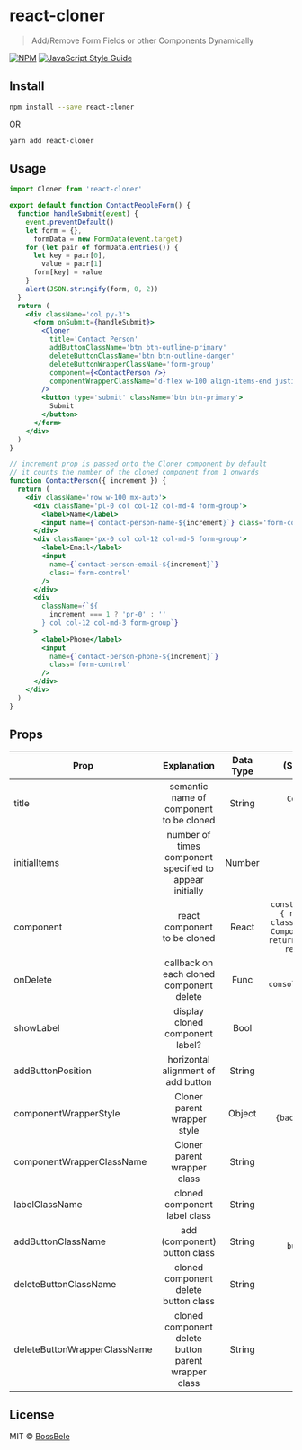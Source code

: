 # react-cloner

> Add/Remove Form Fields or other Components Dynamically

[![NPM](https://img.shields.io/npm/v/react-cloner.svg)](https://www.npmjs.com/package/react-cloner) [![JavaScript Style Guide](https://img.shields.io/badge/code_style-standard-brightgreen.svg)](https://standardjs.com)

## Install

```bash
npm install --save react-cloner
```

OR

```bash
yarn add react-cloner
```

## Usage

```jsx
import Cloner from 'react-cloner'

export default function ContactPeopleForm() {
  function handleSubmit(event) {
    event.preventDefault()
    let form = {},
      formData = new FormData(event.target)
    for (let pair of formData.entries()) {
      let key = pair[0],
        value = pair[1]
      form[key] = value
    }
    alert(JSON.stringify(form, 0, 2))
  }
  return (
    <div className='col py-3'>
      <form onSubmit={handleSubmit}>
        <Cloner
          title='Contact Person'
          addButtonClassName='btn btn-outline-primary'
          deleteButtonClassName='btn btn-outline-danger'
          deleteButtonWrapperClassName='form-group'
          component={<ContactPerson />}
          componentWrapperClassName='d-flex w-100 align-items-end justify-content-between mb-3'
        />
        <button type='submit' className='btn btn-primary'>
          Submit
        </button>
      </form>
    </div>
  )
}

// increment prop is passed onto the Cloner component by default
// it counts the number of the cloned component from 1 onwards
function ContactPerson({ increment }) {
  return (
    <div className='row w-100 mx-auto'>
      <div className='pl-0 col col-12 col-md-4 form-group'>
        <label>Name</label>
        <input name={`contact-person-name-${increment}`} class='form-control' />
      </div>
      <div className='px-0 col col-12 col-md-5 form-group'>
        <label>Email</label>
        <input
          name={`contact-person-email-${increment}`}
          class='form-control'
        />
      </div>
      <div
        className={`${
          increment === 1 ? 'pr-0' : ''
        } col col-12 col-md-3 form-group`}
      >
        <label>Phone</label>
        <input
          name={`contact-person-phone-${increment}`}
          class='form-control'
        />
      </div>
    </div>
  )
}
```

## Props

| Prop                         |                       Explanation                       | Data Type |                                                          (Sample) Values                                                           | Default |
| ---------------------------- | :-----------------------------------------------------: | :-------: | :--------------------------------------------------------------------------------------------------------------------------------: | :-----: |
| title                        |         semantic name of component to be cloned         |  String   |                                                `Contact Person`<br/>`Referral`<br/>                                                | `null`  |
| initialItems                 | number of times component specified to appear initially |  Number   |                                                            `5`<br/>`2`                                                             |   `1`   |
| component                    |              react component to be cloned               |   React   | `const Example = () => { return <div/> }`<br/>`class Example extends Component { render(){ return(<div/>) }} => { return <div/> }` | `null`  |
| onDelete                     |        callback on each cloned component delete         |   Func    |                                                   `() => console.log("deleted")`                                                   | `null`  |
| showLabel                    |             display cloned component label?             |   Bool    |                                                         `true`<br/>`false`                                                         | `true`  |
| addButtonPosition            |           horizontal alignment of add button            |  String   |                                                         `left`<br/>`right`                                                         | `right` |
| componentWrapperStyle        |               Cloner parent wrapper style               |  Object   |                                                   `{}`<br/>`{background: "red"}`                                                   | `null`  |
| componentWrapperClassName    |               Cloner parent wrapper class               |  String   |                                                      `margin-auto`<br/>`py-3`                                                      | `null`  |
| labelClassName               |              cloned component label class               |  String   |                                                            `text-muted`                                                            | `null`  |
| addButtonClassName           |              add (component) button class               |  String   |                                                     `btn`<br/>`button-primary`                                                     |  `""`   |
| deleteButtonClassName        |          cloned component delete button class           |  String   |                                                      `btn-danger`<br/>`b-red`                                                      | `null`  |
| deleteButtonWrapperClassName |   cloned component delete button parent wrapper class   |  String   |                                                       `d-inline`<br/>`py-3`                                                        | `null`  |

## License

MIT © [BossBele](https://github.com/BossBele)
